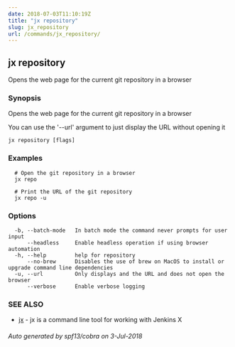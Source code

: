 ```yaml
---
date: 2018-07-03T11:10:19Z
title: "jx repository"
slug: jx_repository
url: /commands/jx_repository/
---
```

## jx repository

Opens the web page for the current git repository in a browser

### Synopsis

Opens the web page for the current git repository in a browser 

You can use the '--url' argument to just display the URL without opening it

```
jx repository [flags]
```

### Examples

```
  # Open the git repository in a browser
  jx repo
  
  # Print the URL of the git repository
  jx repo -u
```

### Options

```
  -b, --batch-mode   In batch mode the command never prompts for user input
      --headless     Enable headless operation if using browser automation
  -h, --help         help for repository
      --no-brew      Disables the use of brew on MacOS to install or upgrade command line dependencies
  -u, --url          Only displays and the URL and does not open the browser
      --verbose      Enable verbose logging
```

### SEE ALSO

* [jx](/commands/jx/)	 - jx is a command line tool for working with Jenkins X

###### Auto generated by spf13/cobra on 3-Jul-2018
